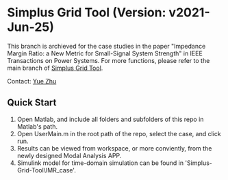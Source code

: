 # Simplus Grid Tool (Version: v2021-Jun-25)

This branch is archieved for the case studies in the paper "Impedance Margin Ratio: a New Metric for Small-Signal System Strength" in IEEE Transactions on Power Systems. For more functions, please refer to the main branch of [Simplus Grid Tool](https://github.com/Future-Power-Networks/Simplus-Grid-Tool).

Contact: [Yue Zhu](yue.zhu18@imperial.ac.uk)

## Quick Start

1) Open Matlab, and include all folders and subfolders of this repo in Matlab's path.
2) Open UserMain.m in the root path of the repo, select the case, and click run.
3) Results can be viewed from workspace, or more conviently, from the newly designed Modal Analysis APP.
4) Simulink model for time-domain simulation can be found in 'Simplus-Grid-Tool\IMR_case'.
